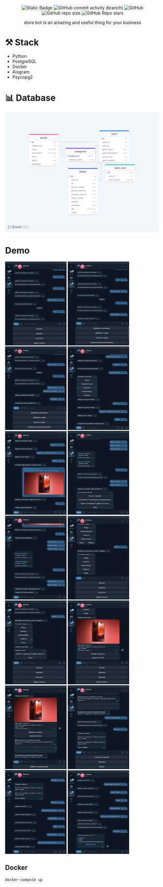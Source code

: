 <div align="center">
<img alt="Static Badge" src="https://img.shields.io/badge/build-passing-brightgreen">
<img alt="GitHub commit activity (branch)" src="https://img.shields.io/github/commit-activity/t/twers1/telegram-bot-shop">
<img alt="GitHub" src="https://img.shields.io/github/license/twers1/telegram-bot-shop">
<img alt="GitHub repo size" src="https://img.shields.io/github/repo-size/twers1/telegram-bot-shop">
<img alt="GitHub Repo stars" src="https://img.shields.io/github/stars/twers1/telegram-bot-shop">
<p>store bot is an amazing and useful thing for your business</p>
</div>

# ⚒ Stack 

* Python
* PostgreSQL
* Docker
* Aiogram
* Psycopg2

# 📊 Database

<img src="images/mydb.png" width="500px">

# Demo 

<img src="images/img.png" width="200px">
<img src="images/img_1.png" width="200px">
<img src="images/img_2.png" width="200px">
<img src="images/img_3.png" width="200px">
<img src="images/img_4.png" width="200px">
<img src="images/img_5.png" width="200px">
<img src="images/img_6.png" width="200px">
<img src="images/img_7.png" width="200px">
<img src="images/img_8.png" width="200px">
<img src="images/img_9.png" width="200px">
<img src="images/img_10.png" width="200px">
<img src="images/img_11.png" width="200px">
<img src="images/img_12.png" width="200px">
<img src="images/img_13.png" width="200px">

## Docker 

```commandline
docker-compose up
```

    